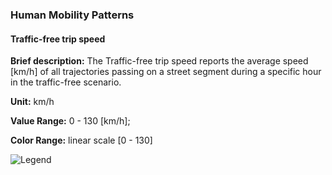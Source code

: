 ### Human Mobility Patterns

#### Traffic-free trip speed

**Brief description:** The Traffic-free trip speed reports the average speed [km/h] of all trajectories
passing on a street segment during a specific hour in the traffic-free scenario.

**Unit:** km/h

**Value Range:** 0 - 130 [km/h];

**Color Range:** linear scale [0 - 130]

![Legend](legends/gtif/AQ4_speed.png "Traffic-free trip speed")
